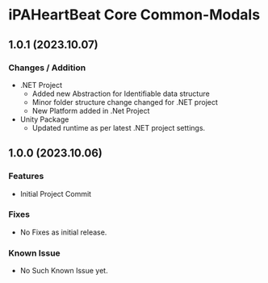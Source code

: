 # iPAHeartBeat Core Common-Modals

## 1.0.1 (2023.10.07)
### Changes / Addition
- .NET Project
	- Added new Abstraction for Identifiable data structure
	- Minor folder structure change changed for .NET project
	- New Platform added in .Net Project
- Unity Package
	- Updated runtime as per latest .NET project settings.

## 1.0.0 (2023.10.06)

### Features
-   Initial Project Commit

### Fixes
-   No Fixes as initial release.

### Known Issue
-   No Such Known Issue yet.
